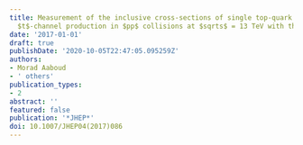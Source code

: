 ```yaml
---
title: Measurement of the inclusive cross-sections of single top-quark and top-antiquark
  $t$-channel production in $pp$ collisions at $sqrts$ = 13 TeV with the ATLAS detector
date: '2017-01-01'
draft: true
publishDate: '2020-10-05T22:47:05.095259Z'
authors:
- Morad Aaboud
- ' others'
publication_types:
- 2
abstract: ''
featured: false
publication: '*JHEP*'
doi: 10.1007/JHEP04(2017)086
---
```


